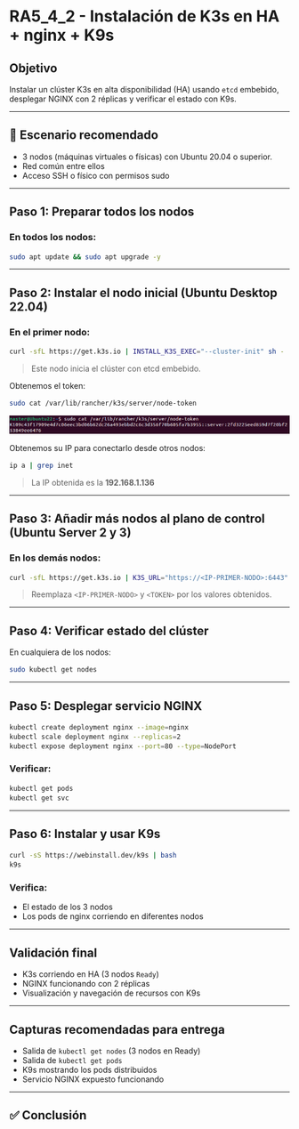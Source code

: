 # RA5_4_2 - Instalación de K3s en HA + nginx + K9s

## Objetivo

Instalar un clúster K3s en alta disponibilidad (HA) usando `etcd` embebido, desplegar NGINX con 2 réplicas y verificar el estado con K9s.

---

## 🧩 Escenario recomendado
- 3 nodos (máquinas virtuales o físicas) con Ubuntu 20.04 o superior.
- Red común entre ellos
- Acceso SSH o físico con permisos sudo

---

## Paso 1: Preparar todos los nodos

### En todos los nodos:
```bash
sudo apt update && sudo apt upgrade -y
```

---

## Paso 2: Instalar el nodo inicial (Ubuntu Desktop 22.04)

### En el primer nodo:
```bash
curl -sfL https://get.k3s.io | INSTALL_K3S_EXEC="--cluster-init" sh -
```

> Este nodo inicia el clúster con etcd embebido.

Obtenemos el token:
```bash
sudo cat /var/lib/rancher/k3s/server/node-token
```
 
![NodeToken](./assets/NodeToken.png)

Obtenemos su IP para conectarlo desde otros nodos:
```bash
ip a | grep inet
```
> La IP obtenida es la **192.168.1.136**
 
 
--- 

## Paso 3: Añadir más nodos al plano de control (Ubuntu Server 2 y 3)

### En los demás nodos:
```bash
curl -sfL https://get.k3s.io | K3S_URL="https://<IP-PRIMER-NODO>:6443" K3S_TOKEN="<TOKEN>" sh -
```

> Reemplaza `<IP-PRIMER-NODO>` y `<TOKEN>` por los valores obtenidos.

---

## Paso 4: Verificar estado del clúster

En cualquiera de los nodos:
```bash
sudo kubectl get nodes
```

---

## Paso 5: Desplegar servicio NGINX

```bash
kubectl create deployment nginx --image=nginx
kubectl scale deployment nginx --replicas=2
kubectl expose deployment nginx --port=80 --type=NodePort
```

### Verificar:
```bash
kubectl get pods
kubectl get svc
```

---

## Paso 6: Instalar y usar K9s

```bash
curl -sS https://webinstall.dev/k9s | bash
k9s
```

### Verifica:
- El estado de los 3 nodos
- Los pods de nginx corriendo en diferentes nodos

---

## Validación final

- K3s corriendo en HA (3 nodos `Ready`)
- NGINX funcionando con 2 réplicas
- Visualización y navegación de recursos con K9s

---

## Capturas recomendadas para entrega
- Salida de `kubectl get nodes` (3 nodos en Ready)
- Salida de `kubectl get pods`
- K9s mostrando los pods distribuidos
- Servicio NGINX expuesto funcionando

---

## ✅ Conclusión
